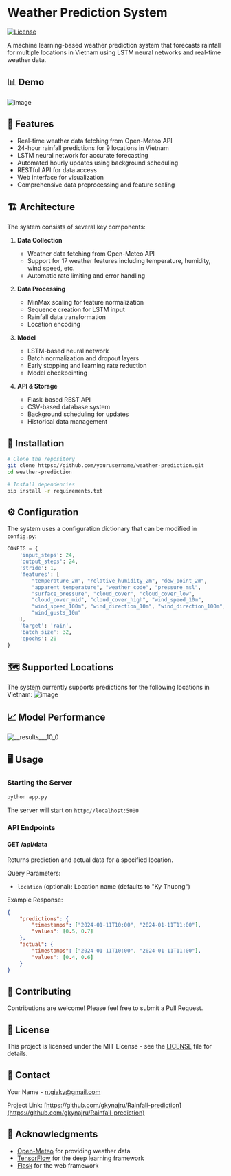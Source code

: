 # Weather Prediction System

[![License](https://img.shields.io/badge/License-MIT-blue.svg)](LICENSE)

A machine learning-based weather prediction system that forecasts rainfall for multiple locations in Vietnam using LSTM neural networks and real-time weather data.

## 📊 Demo

![image](https://github.com/user-attachments/assets/a9cc176e-3834-4ee9-bbde-2700db35de07)

## 🌟 Features

- Real-time weather data fetching from Open-Meteo API
- 24-hour rainfall predictions for 9 locations in Vietnam
- LSTM neural network for accurate forecasting
- Automated hourly updates using background scheduling
- RESTful API for data access
- Web interface for visualization
- Comprehensive data preprocessing and feature scaling

## 🏗️ Architecture

The system consists of several key components:

1. **Data Collection**
   - Weather data fetching from Open-Meteo API
   - Support for 17 weather features including temperature, humidity, wind speed, etc.
   - Automatic rate limiting and error handling

2. **Data Processing**
   - MinMax scaling for feature normalization
   - Sequence creation for LSTM input
   - Rainfall data transformation
   - Location encoding

3. **Model**
   - LSTM-based neural network
   - Batch normalization and dropout layers
   - Early stopping and learning rate reduction
   - Model checkpointing

4. **API & Storage**
   - Flask-based REST API
   - CSV-based database system
   - Background scheduling for updates
   - Historical data management

## 🚀 Installation

```bash
# Clone the repository
git clone https://github.com/yourusername/weather-prediction.git
cd weather-prediction

# Install dependencies
pip install -r requirements.txt
```

## ⚙️ Configuration

The system uses a configuration dictionary that can be modified in `config.py`:

```python
CONFIG = {
    'input_steps': 24,
    'output_steps': 24,
    'stride': 1,
    'features': [
        "temperature_2m", "relative_humidity_2m", "dew_point_2m",
        "apparent_temperature", "weather_code", "pressure_msl",
        "surface_pressure", "cloud_cover", "cloud_cover_low",
        "cloud_cover_mid", "cloud_cover_high", "wind_speed_10m",
        "wind_speed_100m", "wind_direction_10m", "wind_direction_100m",
        "wind_gusts_10m"
    ],
    'target': 'rain',
    'batch_size': 32,
    'epochs': 20
}
```

## 🗺️ Supported Locations

The system currently supports predictions for the following locations in Vietnam:
![image](https://github.com/user-attachments/assets/71a567c6-3abe-471b-b217-48eee3779063)


## 📈 Model Performance

![__results___10_0](https://github.com/user-attachments/assets/dcb5406f-2922-4c4e-9319-ced62a07ecb3)

## 🖥️ Usage

### Starting the Server

```bash
python app.py
```

The server will start on `http://localhost:5000`

### API Endpoints

#### GET /api/data
Returns prediction and actual data for a specified location.

Query Parameters:
- `location` (optional): Location name (defaults to "Ky Thuong")

Example Response:
```json
{
    "predictions": {
        "timestamps": ["2024-01-11T10:00", "2024-01-11T11:00"],
        "values": [0.5, 0.7]
    },
    "actual": {
        "timestamps": ["2024-01-11T10:00", "2024-01-11T11:00"],
        "values": [0.4, 0.6]
    }
}
```

## 🤝 Contributing

Contributions are welcome! Please feel free to submit a Pull Request.

## 📝 License

This project is licensed under the MIT License - see the [LICENSE](https://github.com/gkynajru/Rainfall-prediction/blob/master/LICENSE.md) file for details.

## 📧 Contact

Your Name - [ntgiaky@gmail.com](mailto:ntgiaky@gmail.com)

Project Link: [https://github.com/gkynajru/Rainfall-prediction](https://github.com/gkynajru/Rainfall-prediction)

## 🙏 Acknowledgments

- [Open-Meteo](https://open-meteo.com/) for providing weather data
- [TensorFlow](https://www.tensorflow.org/) for the deep learning framework
- [Flask](https://flask.palletsprojects.com/) for the web framework
